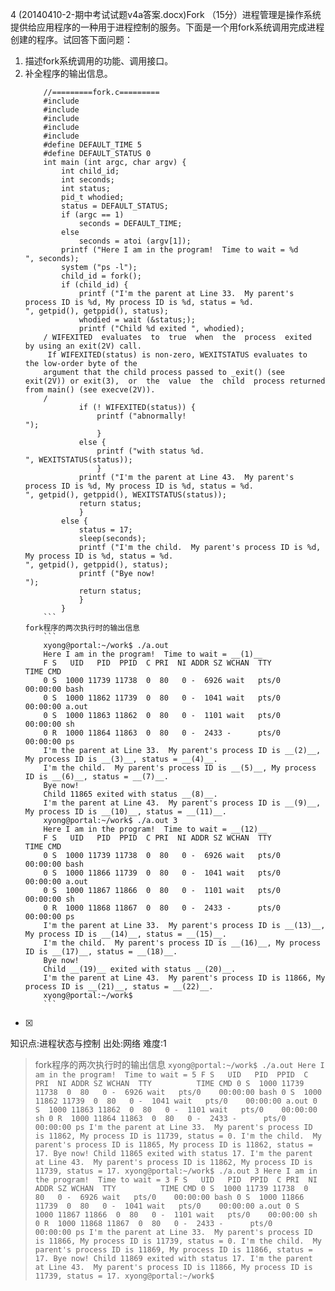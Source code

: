 4
(20140410-2-期中考试试题v4a答案.docx)Fork
（15分）进程管理是操作系统提供给应用程序的一种用于进程控制的服务。下面是一个用fork系统调用完成进程创建的程序。试回答下面问题：
1) 描述fork系统调用的功能、调用接口。
2) 补全程序的输出信息。
    ```
	    //=========fork.c=========
	    #include
	    #include
	    #include
	    #include
	    #include
	    #define DEFAULT_TIME 5
	    #define DEFAULT_STATUS 0
	    int main (int argc, char argv) {
	        int child_id;
	        int seconds;
	        int status;
	        pid_t whodied;
	        status = DEFAULT_STATUS;
	        if (argc == 1)
	            seconds = DEFAULT_TIME;
	        else
	            seconds = atoi (argv[1]);
	        printf ("Here I am in the program!  Time to wait = %d
	", seconds);
	        system ("ps -l");
	        child_id = fork();
	        if (child_id) {
	            printf ("I'm the parent at Line 33.  My parent's process ID is %d, My process ID is %d, status = %d.
	", getpid(), getppid(), status);
	            whodied = wait (&status;);
	            printf ("Child %d exited ", whodied);
	    / WIFEXITED  evaluates  to  true  when  the  process  exited  by using an exit(2V) call.
	     If WIFEXITED(status) is non-zero, WEXITSTATUS evaluates to  the low-order byte of the
	    argument that the child process passed to _exit() (see exit(2V)) or exit(3),  or  the  value  the  child  process returned from main() (see execve(2V)).
	    /
	            if (! WIFEXITED(status)) {
	                printf ("abnormally!
	");
	                }
	            else {
	                printf ("with status %d.
	", WEXITSTATUS(status));
	                }
	            printf ("I'm the parent at Line 43.  My parent's process ID is %d, My process ID is %d, status = %d.
	", getpid(), getppid(), WEXITSTATUS(status));
	            return status;
	            }
	        else {
	            status = 17;
	            sleep(seconds);
	            printf ("I'm the child.  My parent's process ID is %d, My process ID is %d, status = %d.
	", getpid(), getppid(), status);
	            printf ("Bye now!
	");
	            return status;
	            }
	        }
	    ```
	fork程序的两次执行时的输出信息
	    ```
	    xyong@portal:~/work$ ./a.out
	    Here I am in the program!  Time to wait = __(1)__
	    F S   UID   PID  PPID  C PRI  NI ADDR SZ WCHAN  TTY          TIME CMD
	    0 S  1000 11739 11738  0  80   0 -  6926 wait   pts/0    00:00:00 bash
	    0 S  1000 11862 11739  0  80   0 -  1041 wait   pts/0    00:00:00 a.out
	    0 S  1000 11863 11862  0  80   0 -  1101 wait   pts/0    00:00:00 sh
	    0 R  1000 11864 11863  0  80   0 -  2433 -      pts/0    00:00:00 ps
	    I'm the parent at Line 33.  My parent's process ID is __(2)__, My process ID is __(3)__, status = __(4)__.
	    I'm the child.  My parent's process ID is __(5)__, My process ID is __(6)__, status = __(7)__.
	    Bye now!
	    Child 11865 exited with status __(8)__.
	    I'm the parent at Line 43.  My parent's process ID is __(9)__, My process ID is __(10)__, status = __(11)__.
	    xyong@portal:~/work$ ./a.out 3
	    Here I am in the program!  Time to wait = __(12)__
	    F S   UID   PID  PPID  C PRI  NI ADDR SZ WCHAN  TTY          TIME CMD
	    0 S  1000 11739 11738  0  80   0 -  6926 wait   pts/0    00:00:00 bash
	    0 S  1000 11866 11739  0  80   0 -  1041 wait   pts/0    00:00:00 a.out
	    0 S  1000 11867 11866  0  80   0 -  1101 wait   pts/0    00:00:00 sh
	    0 R  1000 11868 11867  0  80   0 -  2433 -      pts/0    00:00:00 ps
	    I'm the parent at Line 33.  My parent's process ID is __(13)__, My process ID is __(14)__, status = __(15)__.
	    I'm the child.  My parent's process ID is __(16)__, My process ID is __(17)__, status = __(18)__.
	    Bye now!
	    Child __(19)__ exited with status __(20)__.
	    I'm the parent at Line 43.  My parent's process ID is 11866, My process ID is __(21)__, status = __(22)__.
	    xyong@portal:~/work$
	    ```
    
- [x]

知识点:进程状态与控制
出处:网络
难度:1
> fork程序的两次执行时的输出信息
>     ```
>     xyong@portal:~/work$ ./a.out
>     Here I am in the program!  Time to wait = 5
>     F S   UID   PID  PPID  C PRI  NI ADDR SZ WCHAN  TTY          TIME CMD
>     0 S  1000 11739 11738  0  80   0 -  6926 wait   pts/0    00:00:00 bash
>     0 S  1000 11862 11739  0  80   0 -  1041 wait   pts/0    00:00:00 a.out
>     0 S  1000 11863 11862  0  80   0 -  1101 wait   pts/0    00:00:00 sh
>     0 R  1000 11864 11863  0  80   0 -  2433 -      pts/0    00:00:00 ps
>     I'm the parent at Line 33.  My parent's process ID is 11862, My process ID is 11739, status = 0.
>     I'm the child.  My parent's process ID is 11865, My process ID is 11862, status = 17.
>     Bye now!
>     Child 11865 exited with status 17.
>     I'm the parent at Line 43.  My parent's process ID is 11862, My process ID is 11739, status = 17.
>     xyong@portal:~/work$ ./a.out 3
>     Here I am in the program!  Time to wait = 3
>     F S   UID   PID  PPID  C PRI  NI ADDR SZ WCHAN  TTY          TIME CMD
>     0 S  1000 11739 11738  0  80   0 -  6926 wait   pts/0    00:00:00 bash
>     0 S  1000 11866 11739  0  80   0 -  1041 wait   pts/0    00:00:00 a.out
>     0 S  1000 11867 11866  0  80   0 -  1101 wait   pts/0    00:00:00 sh
>     0 R  1000 11868 11867  0  80   0 -  2433 -      pts/0    00:00:00 ps
>     I'm the parent at Line 33.  My parent's process ID is 11866, My process ID is 11739, status = 0.
>     I'm the child.  My parent's process ID is 11869, My process ID is 11866, status = 17.
>     Bye now!
>     Child 11869 exited with status 17.
>     I'm the parent at Line 43.  My parent's process ID is 11866, My process ID is 11739, status = 17.
>     xyong@portal:~/work$
>     ```
